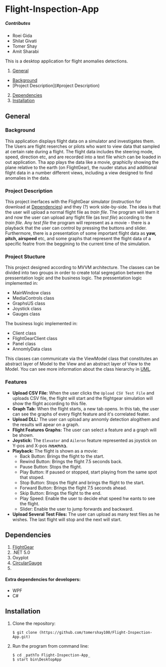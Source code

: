 # Flight-Inspection-App

##### Contributes
* Roei Gida
* Shilat Givati
* Tomer Shay
* Amit Sharabi

This is a desktop application for flight anomalies detections.
1. [General](#General)  
* [Background](#background)
* [Project Description](#project Description)
2. [Dependencies](#dependencies)  
3. [Installation](#installation)

## General
### Background
This application displays filght data on a simulator and investigates them. The Users are flight reserches or pilots who want to view data that sampled at certain rate during a flight.
The flight data includes the steering mode, speed, direction etc, and are recorded into a text file which can be loaded in out application.
Tha app plays the data like a movie, graphiclly showing the plane relative to the earth (on FlightGear), the ruuder status and additional filght data in a number different views, including a view designed to find anomalies in the data.

### Project Description
This project inerfaces with the FlightGear simulator (instruction for download at [Dependencies](#dependencies)) and they (?) work side-by-side. The idea is that the user will upload a normal flight file as _train file_. The program will learn it and now the user can upload any flight file (as _test file_) according to the _train file_. Any _test file_ the program will represent as a movie - there is a playback that the user can control by pressing the buttons and slider. Furthermore, there is a presentation of some important flight data as **yaw, pitch, airspeed** etc, and some graphs that represent the flight data of a specific featre from the beggining to the current time of the simulation.

### Project Stucture
This project designed according to MVVM architecture. The classes can be divided into two groups in order to create total segregation between the pressentation logic and the business logic.
The pressentation logic implemented in:
* MainWindow class
* MediaControls class
* GraphsUS class
* Joystick class
* Gauges class

The business logic implemented in:
* Client class
* FlightGearClient class
* Panel class
* AnnomlyData class


This classes can communicate via the ViewModel class that constitutes an abstract layer of Model to the View and an abstract layer of View to the Model.
You can see more information about the class hierarchy in [UML](https://github.com/tomershay100/Flight-Inspection-App/blob/main/UML%20Diagram.pdf).

### Features
* **Upload CSV File:** When the user clicks the ```Upload CSV Test File```  and uploads CSV file, the flight will start and the flightgear simulation will show the flight according to this file. 
* **Graph Tab:** When the flight starts, a new tab opens. In this tab, the user can see the graphs of every flight feature and it's correlated feater.
* **Upload DLL:** The user can upload any annomly detection alogithem and the results will apear on a graph.
* **Flight Features Graphs:** The user can select a feature and a graph will be shown.
* **Joystick:** The ```Elevator``` and ```Aileron``` feature represented as joystick on Y-pos and X-pos **בהתאמה**.
* **Playback:** The flight is shown as a movie:
  - Back Button:    Brings the flight to the start.
  - Rewind Button:  Brings the flight 7.5 seconds back.
  - Pause Button:   Stops the flight.
  - Play Button:    If paused or stopped, start playing from the same spot that stoped.
  - Stop Button:    Stops the flight and brings the flight to the start.
  - Forward Button: Brings the flight 7.5 seconds ahead.
  - Skip Button:    Brings the flight to the end.
  - Play Speed:     Enable the user to decide ehat speed hw eants to see the flight.
  - Slider:         Enable the user to jump forwards and backward.
* **Upload Several Test Files:** The user can upload as many test files as he wishes. The last flight will stop and the next will start.

## Dependencies
1. [FlightGear](https://www.flightgear.org/download/)
2. .NET 5.0
3. Oxyplot
4. [CircularGauge](https://www.nuget.org/packages/CircularGauge)
5. 

#### Extra dependencies for developers:
* WPF
* C#

## Installation
1. Clone the repository:  
    ```
    $ git clone (https://github.com/tomershay100/Flight-Inspection-App.git)
    ```
2. Run the program from command line: 
     ```
    $ cd _pathTo Flight-Inspection-App_
    $ start bin\DesktopApp
    ```
